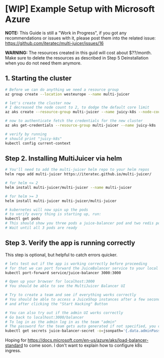 # [WIP] Example Setup with Microsoft Azure

**NOTE:** This Guide is still a "Work in Progress", if you got any recommendations or issues with it, please post them into the related issue: https://github.com/iteratec/multi-juicer/issues/16

**WARNING:** The resources created in this guid will cost about \$??/month.
Make sure to delete the resources as described in Step 5 Deinstallation when you do not need them anymore.

## 1. Starting the cluster

```sh
# Before we can do anything we need a resource group
az group create --location westeurope --name multi-juicer

# let's create the cluster now
# I decreased the node count to 2, to dodge the default core limit
az aks create --resource-group multi-juicer --name juicy-k8s --node-count 2

# now to authenticate fetch the credentials for the new cluster
az aks get-credentials --resource-group multi-juicer --name juicy-k8s

# verify by running
# should print "juicy-k8s"
kubectl config current-context
```

## Step 2. Installing MultiJuicer via helm

```bash
# You'll need to add the multi-juicer helm repo to your helm repos
helm repo add multi-juicer https://iteratec.github.io/multi-juicer/

# for helm <= 2
helm install multi-juicer/multi-juicer --name multi-juicer

# for helm >= 3
helm install multi-juicer multi-juicer/multi-juicer

# kubernetes will now spin up the pods
# to verify every thing is starting up, run:
kubectl get pods
# This should show you three pods a juice-balancer pod and two redis pods
# Wait until all 3 pods are ready
```

## Step 3. Verify the app is running correctly

This step is optional, but helpful to catch errors quicker.

```bash
# lets test out if the app is working correctly before proceeding
# for that we can port forward the JuiceBalancer service to your local machine
kubectl port-forward service/juice-balancer 3000:3000

# Open up your browser for localhost:3000
# You should be able to see the MultiJuicer Balancer UI

# Try to create a team and see if everything works correctly
# You should be able to access a JuiceShop instances after a few seconds after creating a team,
# and after clicking the "Start Hacking" Button

# You can also try out if the admin UI works correctly
# Go back to localhost:3000/balancer
# To log in as the admin log in as the team "admin"
# The password for the team gets auto generated if not specified, you can extract it from the kubernetes secret:
kubectl get secrets juice-balancer-secret -o=jsonpath='{.data.adminPassword}' | base64 --decode
```

Hoping for https://docs.microsoft.com/en-us/azure/aks/load-balancer-standard to come soon. I don't want to explain how to configure k8s ingress.
